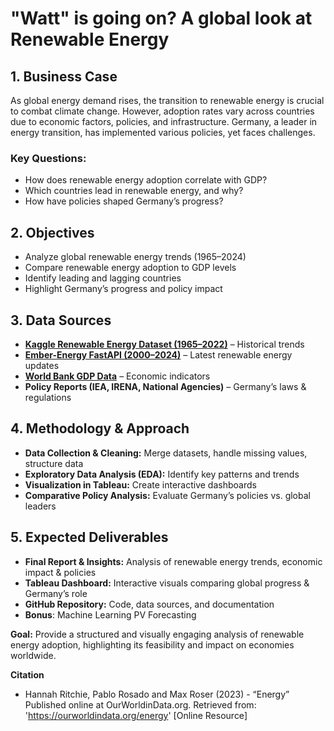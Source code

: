 # **"Watt" is going on? A global look at Renewable Energy**

## **1. Business Case**
As global energy demand rises, the transition to renewable energy is crucial to combat climate change. However, adoption rates vary across countries due to economic factors, policies, and infrastructure. Germany, a leader in energy transition, has implemented various policies, yet faces challenges. 

### **Key Questions:**
- How does renewable energy adoption correlate with GDP?
- Which countries lead in renewable energy, and why?
- How have policies shaped Germany’s progress?

## **2. Objectives**
- Analyze global renewable energy trends (1965–2024)
- Compare renewable energy adoption to GDP levels
- Identify leading and lagging countries
- Highlight Germany’s progress and policy impact

## **3. Data Sources**
- **[Kaggle Renewable Energy Dataset (1965–2022)](https://www.kaggle.com/datasets/belayethossainds/renewable-energy-world-wide-19652022/data)** – Historical trends
- **[Ember-Energy FastAPI (2000–2024)](https://ember-energy.org/data/api/)** – Latest renewable energy updates
- **[World Bank GDP Data](https://data.worldbank.org/)** – Economic indicators
- **Policy Reports (IEA, IRENA, National Agencies)** – Germany’s laws & regulations

## **4. Methodology & Approach**
- **Data Collection & Cleaning:** Merge datasets, handle missing values, structure data
- **Exploratory Data Analysis (EDA):** Identify key patterns and trends
- **Visualization in Tableau:** Create interactive dashboards
- **Comparative Policy Analysis:** Evaluate Germany’s policies vs. global leaders

## **5. Expected Deliverables**
- **Final Report & Insights:** Analysis of renewable energy trends, economic impact & policies
- **Tableau Dashboard:** Interactive visuals comparing global progress & Germany’s role
- **GitHub Repository:** Code, data sources, and documentation
- **Bonus**: Machine Learning PV Forecasting

**Goal:** Provide a structured and visually engaging analysis of renewable energy adoption, highlighting its feasibility and impact on economies worldwide.

**Citation**
- Hannah Ritchie, Pablo Rosado and Max Roser (2023) - “Energy” Published online at OurWorldinData.org. Retrieved from: 'https://ourworldindata.org/energy' [Online Resource]
